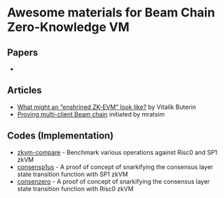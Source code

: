 # Awesome materials for Beam Chain Zero-Knowledge VM

## Papers

- 

## Articles

- [What might an “enshrined ZK-EVM” look like?](https://notes.ethereum.org/@vbuterin/enshrined_zk_evm) by Vitalik Buterin
- [Proving multi-client Beam chain](https://ethresear.ch/t/proving-multi-client-beam-chain/21027) initiated by mratsim

## Codes (Implementation)

- [zkvm-compare](https://github.com/risc0/zkvm-compare) - Benchmark various operations against Risc0 and SP1 zkVM
- [consensp1us](https://github.com/ReamLabs/consensp1us) - A proof of concept of snarkifying the consensus layer state transition function with SP1 zkVM
- [consenzero](https://github.com/unnawut/consenzero) - A proof of concept of snarkifying the consensus layer state transition function with Risc0 zkVM
